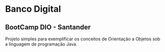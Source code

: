 # Banco Digital

## BootCamp DIO - Santander

Projeto simples para exemplificar os conceitos de Orientação a Objetos sob a linguagem de programação Java.

